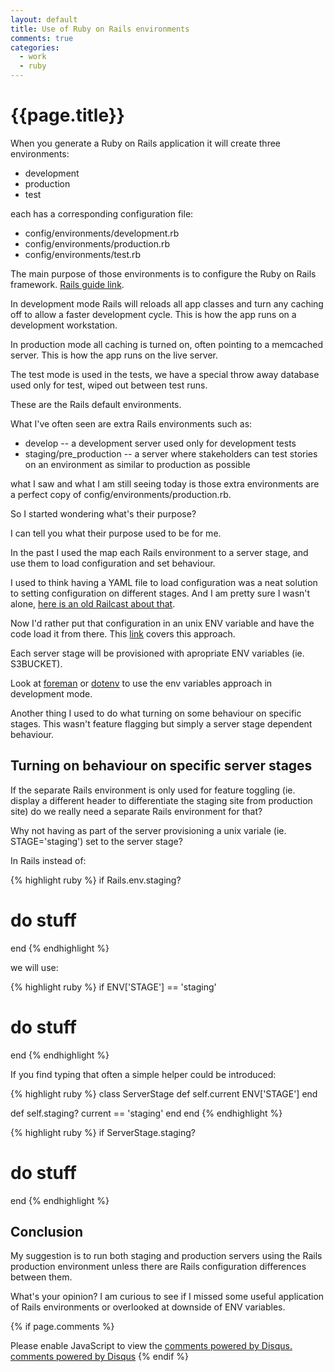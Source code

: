 ```yaml
---
layout: default
title: Use of Ruby on Rails environments
comments: true
categories:
  - work
  - ruby
---
```



# {{page.title}}

When you generate a Ruby on Rails application it will create three environments:
* development
* production
* test

each has a corresponding configuration file:

* config/environments/development.rb
* config/environments/production.rb
* config/environments/test.rb

The main purpose of those environments is to configure the Ruby on Rails framework.
[Rails guide link](http://guides.rubyonrails.org/configuring.html#rails-environment-settings).

In development mode Rails will reloads all app classes and turn any caching off
to allow a faster development cycle. This is how the app runs on a development
workstation.

In production mode all caching is turned on, often pointing to a memcached
server. This is how the app runs on the live server.

The test mode is used in the tests, we have a special throw away database used
only for test, wiped out between test runs.

These are the Rails default environments.

What I've often seen are extra Rails environments such as:

* develop -- a development server used only for development tests
* staging/pre_production -- a server where stakeholders can test stories on an
  environment as similar to production as possible

what I saw and what I am still seeing today is those extra environments are
a perfect copy of config/environments/production.rb.

So I started wondering what's their purpose?

I can tell you what their purpose used to be for me.

In the past I used the map each Rails environment to a server stage, and use them
to load configuration and set behaviour.

I used to think having a YAML file to load configuration was a neat solution to
setting configuration on different stages. And I am pretty sure I wasn't alone,
[here is an old Railcast about that](http://railscasts.com/episodes/85-yaml-configuration-file).

Now I'd rather put that configuration in an unix ENV variable and have the code
load it from there. This [link](http://railsapps.github.io/rails-environment-variables.html) covers this approach.

Each server stage will be provisioned with apropriate ENV variables (ie. S3BUCKET).

Look at [foreman](https://github.com/ddollar/foreman) or [dotenv](https://github.com/bkeepers/dotenv) to use the env variables approach in development mode.

Another thing I used to do what turning on some behaviour on specific stages. This
wasn't feature flagging but simply a server stage dependent behaviour.

## Turning on behaviour on specific server stages
If the separate Rails environment is only used for feature toggling (ie. display
a different header to differentiate the staging site from production site) do we
really need a separate Rails environment for that?

Why not having as part of the server provisioning a unix variale (ie. STAGE='staging')
set to the server stage?

In Rails instead of:

{% highlight ruby %}
if Rails.env.staging?
# do stuff
end
{% endhighlight %}

we will use:

{% highlight ruby %}
if ENV['STAGE'] == 'staging'
# do stuff
end
{% endhighlight %}

If you find typing that often a simple helper could be introduced:

{% highlight ruby %}
class ServerStage
   def self.current
     ENV['STAGE']
   end
   
   def self.staging?
     current == 'staging'
   end
end
{% endhighlight %}

{% highlight ruby %}
if ServerStage.staging?
# do stuff
end
{% endhighlight %}



## Conclusion
My suggestion is to run both staging and production servers using the Rails
production environment unless there are Rails configuration differences between
them.

What's your opinion? I am curious to see if I missed some useful application of
Rails environments or overlooked at downside of ENV variables.


{% if page.comments %}
  <div id="disqus_thread"></div>
  <script type="text/javascript">
      /* * * CONFIGURATION VARIABLES: EDIT BEFORE PASTING INTO YOUR WEBPAGE * * */
      var disqus_shortname = 'enricoteotti'; // required: replace example with your forum shortname

      /* * * DON'T EDIT BELOW THIS LINE * * */
      (function() {
          var dsq = document.createElement('script'); dsq.type = 'text/javascript'; dsq.async = true;
          dsq.src = '//' + disqus_shortname + '.disqus.com/embed.js';
          (document.getElementsByTagName('head')[0] || document.getElementsByTagName('body')[0]).appendChild(dsq);
      })();
  </script>
  <noscript>Please enable JavaScript to view the <a href="http://disqus.com/?ref_noscript">comments powered by Disqus.</a></noscript>
  <a href="http://disqus.com" class="dsq-brlink">comments powered by <span class="logo-disqus">Disqus</span></a>
{% endif %}
